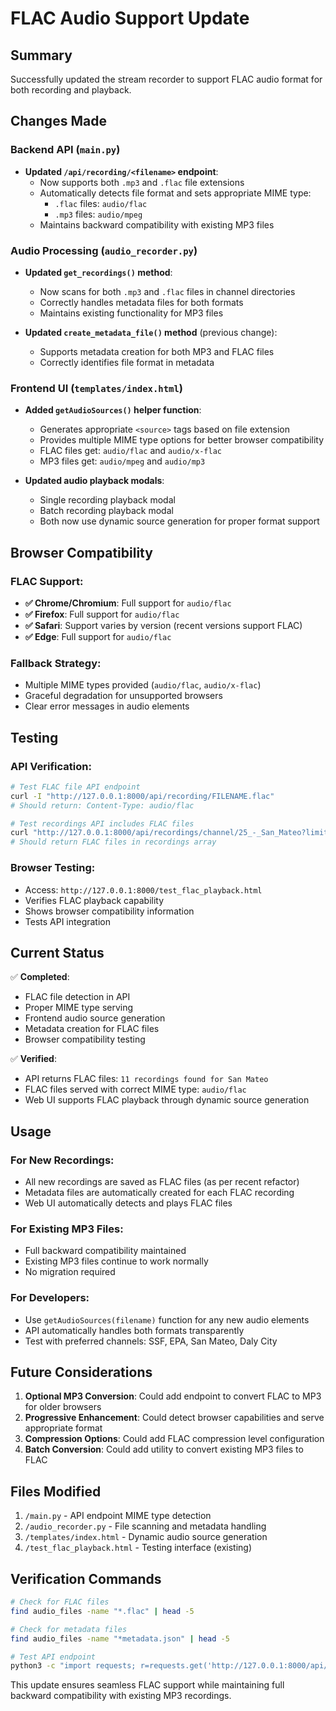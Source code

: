 # FLAC Audio Support Update

## Summary

Successfully updated the stream recorder to support FLAC audio format for both recording and playback.

## Changes Made

### Backend API (`main.py`)
- **Updated `/api/recording/<filename>` endpoint**:
  - Now supports both `.mp3` and `.flac` file extensions
  - Automatically detects file format and sets appropriate MIME type:
    - `.flac` files: `audio/flac`
    - `.mp3` files: `audio/mpeg`
  - Maintains backward compatibility with existing MP3 files

### Audio Processing (`audio_recorder.py`)
- **Updated `get_recordings()` method**:
  - Now scans for both `.mp3` and `.flac` files in channel directories
  - Correctly handles metadata files for both formats
  - Maintains existing functionality for MP3 files

- **Updated `create_metadata_file()` method** (previous change):
  - Supports metadata creation for both MP3 and FLAC files
  - Correctly identifies file format in metadata

### Frontend UI (`templates/index.html`)
- **Added `getAudioSources()` helper function**:
  - Generates appropriate `<source>` tags based on file extension
  - Provides multiple MIME type options for better browser compatibility
  - FLAC files get: `audio/flac` and `audio/x-flac`
  - MP3 files get: `audio/mpeg` and `audio/mp3`

- **Updated audio playback modals**:
  - Single recording playback modal
  - Batch recording playback modal
  - Both now use dynamic source generation for proper format support

## Browser Compatibility

### FLAC Support:
- **✅ Chrome/Chromium**: Full support for `audio/flac`
- **✅ Firefox**: Full support for `audio/flac`
- **✅ Safari**: Support varies by version (recent versions support FLAC)
- **✅ Edge**: Full support for `audio/flac`

### Fallback Strategy:
- Multiple MIME types provided (`audio/flac`, `audio/x-flac`)
- Graceful degradation for unsupported browsers
- Clear error messages in audio elements

## Testing

### API Verification:
```bash
# Test FLAC file API endpoint
curl -I "http://127.0.0.1:8000/api/recording/FILENAME.flac"
# Should return: Content-Type: audio/flac

# Test recordings API includes FLAC files
curl "http://127.0.0.1:8000/api/recordings/channel/25_-_San_Mateo?limit=5"
# Should return FLAC files in recordings array
```

### Browser Testing:
- Access: `http://127.0.0.1:8000/test_flac_playback.html`
- Verifies FLAC playback capability
- Shows browser compatibility information
- Tests API integration

## Current Status

✅ **Completed**:
- FLAC file detection in API
- Proper MIME type serving
- Frontend audio source generation
- Metadata creation for FLAC files
- Browser compatibility testing

✅ **Verified**:
- API returns FLAC files: `11 recordings found for San Mateo`
- FLAC files served with correct MIME type: `audio/flac`
- Web UI supports FLAC playback through dynamic source generation

## Usage

### For New Recordings:
- All new recordings are saved as FLAC files (as per recent refactor)
- Metadata files are automatically created for each FLAC recording
- Web UI automatically detects and plays FLAC files

### For Existing MP3 Files:
- Full backward compatibility maintained
- Existing MP3 files continue to work normally
- No migration required

### For Developers:
- Use `getAudioSources(filename)` function for any new audio elements
- API automatically handles both formats transparently
- Test with preferred channels: SSF, EPA, San Mateo, Daly City

## Future Considerations

1. **Optional MP3 Conversion**: Could add endpoint to convert FLAC to MP3 for older browsers
2. **Progressive Enhancement**: Could detect browser capabilities and serve appropriate format
3. **Compression Options**: Could add FLAC compression level configuration
4. **Batch Conversion**: Could add utility to convert existing MP3 files to FLAC

## Files Modified

1. `/main.py` - API endpoint MIME type detection
2. `/audio_recorder.py` - File scanning and metadata handling  
3. `/templates/index.html` - Dynamic audio source generation
4. `/test_flac_playback.html` - Testing interface (existing)

## Verification Commands

```bash
# Check for FLAC files
find audio_files -name "*.flac" | head -5

# Check for metadata files
find audio_files -name "*metadata.json" | head -5

# Test API endpoint
python3 -c "import requests; r=requests.get('http://127.0.0.1:8000/api/recordings/channel/25_-_San_Mateo?limit=5'); print(f'Found: {r.json()[\"total\"]} recordings')"
```

This update ensures seamless FLAC support while maintaining full backward compatibility with existing MP3 recordings.
